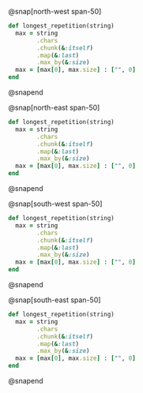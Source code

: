 @snap[north-west span-50]
```ruby zoom-06
def longest_repetition(string)
  max = string
        .chars
        .chunk(&:itself)
        .map(&:last)
        .max_by(&:size)
  max = [max[0], max.size] : ["", 0]
end
```
@snapend

@snap[north-east span-50]
```ruby zoom-06 code-font-victor-mono
def longest_repetition(string)
  max = string
        .chars
        .chunk(&:itself)
        .map(&:last)
        .max_by(&:size)
  max = [max[0], max.size] : ["", 0]
end
```
@snapend

@snap[south-west span-50]
```ruby zoom-06 code-font-iosevka
def longest_repetition(string)
  max = string
        .chars
        .chunk(&:itself)
        .map(&:last)
        .max_by(&:size)
  max = [max[0], max.size] : ["", 0]
end
```
@snapend

@snap[south-east span-50]
```ruby zoom-06 code-font-fira-code
def longest_repetition(string)
  max = string
        .chars
        .chunk(&:itself)
        .map(&:last)
        .max_by(&:size)
  max = [max[0], max.size] : ["", 0]
end
```
@snapend

